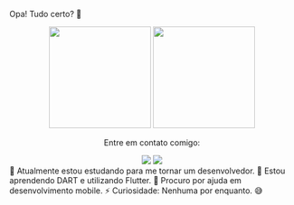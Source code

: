 Opa! Tudo certo? 👋
<div align="center">
  <img height="180em" src="https://github-readme-stats.vercel.app/api?username=AlanBuss&show_icons=true&theme=dracula&include_all_commits=true&count_private=true"/>
  <img height="180em" src="https://github-readme-stats.vercel.app/api/top-langs/?username=AlanBuss&layout=compact&langs_count=7&theme=dracula"/>
</div>
<div align="center">
  <p>Entre em contato comigo:</p>
    <a href="https://wa.me/5551981775536"><img src="https://img.shields.io/badge/-WhatsApp-25D366?style=for-the-badge&logo=whatsapp&logoColor=white"/></a>
  <a href="https://instagram.com/alan_buss" target="_blank"><img src="https://img.shields.io/badge/-Instagram-c13584?style=for-the-badge&logo=instagram&logoColor=white"/></a>
</div>
🔭 Atualmente estou estudando para me tornar um desenvolvedor.
🌱 Estou aprendendo DART e utilizando Flutter.
🤔 Procuro por ajuda em desenvolvimento mobile.
⚡ Curiosidade: Nenhuma por enquanto. 😅
